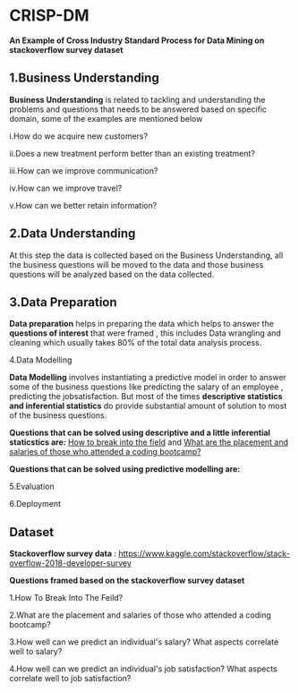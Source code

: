 # CRISP-DM

**An Example of Cross Industry Standard Process for Data Mining on stackoverflow survey dataset**

<h2>1.Business Understanding</h2> 

**Business Understanding** is related to tackling and understanding the problems and questions that needs to be answered based on specific domain, some of the examples are mentioned below 

i.How do we acquire new customers?

ii.Does a new treatment perform better than an existing treatment?

iii.How can we improve communication?

iv.How can we improve travel?

v.How can we better retain information?

<h2>2.Data Understanding</h2>

At this step the data is collected based on the Business Understanding, all the business questions will be moved to the data and those business questions will be analyzed based on the data collected.


<h2>3.Data Preparation</h2>

**Data preparation** helps in preparing the data which helps to answer the **questions of interest** that were framed , this includes Data wrangling and cleaning which usually takes 80% of the total data analysis process.

4.Data Modelling

**Data Modelling** involves instantiating a predictive model in order to answer some of the business questions like predicting the salary of an employee , predicting the jobsatisfaction.
But most of the times **descriptive statistics and inferential statistics** do provide substantial amount of solution to most of the business questions.

**Questions that can be solved using descriptive and a little inferential staticstics are:** [How to break into the field](https://github.com/chaithanya21/CRISP-DM/blob/master/How%20To%20Break%20Into%20the%20Field.ipynb) and [What are the placement and salaries of those who attended a coding bootcamp?](https://github.com/chaithanya21/CRISP-DM/blob/master/Job%20Satisfaction.ipynb) 

**Questions that can be solved using predictive modelling are:**




5.Evaluation

6.Deployment

<h2>Dataset</h2>

**Stackoverflow survey data** : https://www.kaggle.com/stackoverflow/stack-overflow-2018-developer-survey 

**Questions framed based on the stackoverflow survey dataset**

1.How To Break Into The Feild?

2.What are the placement and salaries of those who attended a coding bootcamp?

3.How well can we predict an individual's salary? What aspects correlate well to salary?

4.How well can we predict an individual's job satisfaction? What aspects correlate well to job satisfaction?






